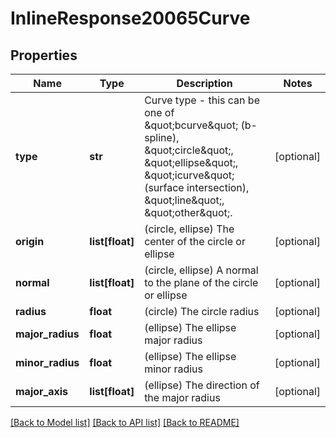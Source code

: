 # InlineResponse20065Curve

## Properties
Name | Type | Description | Notes
------------ | ------------- | ------------- | -------------
**type** | **str** | Curve type - this can be one of \&quot;bcurve\&quot; (b-spline),    \&quot;circle\&quot;, \&quot;ellipse\&quot;, \&quot;icurve\&quot; (surface intersection), \&quot;line\&quot;, \&quot;other\&quot;. | [optional] 
**origin** | **list[float]** | (circle, ellipse) The center of the circle or    ellipse | [optional] 
**normal** | **list[float]** | (circle, ellipse) A normal to the plane of the circle or ellipse | [optional] 
**radius** | **float** | (circle) The circle radius | [optional] 
**major_radius** | **float** | (ellipse) The ellipse major radius | [optional] 
**minor_radius** | **float** | (ellipse) The ellipse minor radius | [optional] 
**major_axis** | **list[float]** | (ellipse) The direction of the major radius | [optional] 

[[Back to Model list]](../README.md#documentation-for-models) [[Back to API list]](../README.md#documentation-for-api-endpoints) [[Back to README]](../README.md)


